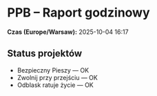 # PPB – Raport godzinowy
**Czas (Europe/Warsaw):** 2025-10-04 16:17

## Status projektów
- Bezpieczny Pieszy — OK
- Zwolnij przy przejściu — OK
- Odblask ratuje życie — OK

